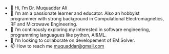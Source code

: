 - 👋 Hi, I’m Dr. Muquaddar Ali
- 👀 I’m am a passionate learner and educator. Also an hobbyist programmer with strong background in Compulational Electromagnetics, RF and Microwave Engineering. 
- 🌱 I’m continously exploring my interested in software engineering, programming languagues like python, AI&ML.
- 💞️ I’m looking to collaborate on developement of EM Solver.
- 📫 How to reach me muquaddar@gmail.com

<!---
muquaddar/muquaddar is a ✨ special ✨ repository because its `README.md` (this file) appears on your GitHub profile.
You can click the Preview link to take a look at your changes.
--->
